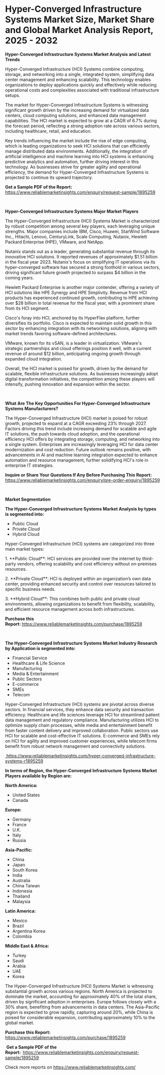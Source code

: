 <p><h1>Hyper-Converged Infrastructure Systems Market Size, Market Share and Global Market Analysis Report, 2025 - 2032</h1></p><p><strong>Hyper-Converged Infrastructure Systems Market Analysis and Latest Trends</strong></p>
<p><p>Hyper-Converged Infrastructure (HCI) Systems combine computing, storage, and networking into a single, integrated system, simplifying data center management and enhancing scalability. This technology enables organizations to deploy applications quickly and effectively while reducing operational costs and complexities associated with traditional infrastructure setups. </p><p>The market for Hyper-Converged Infrastructure Systems is witnessing significant growth driven by the increasing demand for virtualized data centers, cloud computing solutions, and enhanced data management capabilities. The HCI market is expected to grow at a CAGR of 6.7% during the forecast period, reflecting a strong adoption rate across various sectors, including healthcare, retail, and education. </p><p>Key trends influencing the market include the rise of edge computing, which is leading organizations to seek HCI solutions that can efficiently manage distributed data environments. Additionally, the integration of artificial intelligence and machine learning into HCI systems is enhancing predictive analytics and automation, further driving interest in this technology. As businesses strive for greater agility and operational efficiency, the demand for Hyper-Converged Infrastructure Systems is projected to continue its upward trajectory.</p></p>
<p><strong>Get a Sample PDF of the Report:&nbsp;</strong> <a href="https://www.reliablemarketinsights.com/enquiry/request-sample/1895259?utm_campaign=2888&utm_medium=2&utm_source=Github&utm_content=ia&utm_term=28032025&utm_id=hyper-converged-infrastructure-systems">https://www.reliablemarketinsights.com/enquiry/request-sample/1895259</a></p>
<p>&nbsp;</p>
<p><strong>Hyper-Converged Infrastructure Systems Major Market Players</strong></p>
<p><p>The Hyper-Converged Infrastructure (HCI) Systems Market is characterized by robust competition among several key players, each leveraging unique strengths. Major companies include IBM, Cisco, Huawei, StarWind Software Inc., Hitachi, Lenovo, CenturyLink, Scale Computing, Nutanix, Hewlett Packard Enterprise (HPE), VMware, and NetApp.</p><p>Nutanix stands out as a leader, generating substantial revenue through its innovative HCI solutions. It reported revenues of approximately $1.51 billion in the fiscal year 2023. Nutanix's focus on simplifying IT operations via its hyper-converged software has secured a strong foothold in various sectors, driving significant future growth projected to surpass $4 billion in the coming years.</p><p>Hewlett Packard Enterprise is another major contender, offering a variety of HCI solutions like HPE Synergy and HPE Simplivity. Revenue from HCI products has experienced continued growth, contributing to HPE achieving over $28 billion in total revenue for the fiscal year, with a prominent share from its HCI segment.</p><p>Cisco's foray into HCI, anchored by its HyperFlex platform, further diversifies its portfolio. Cisco is expected to maintain solid growth in this sector by enhancing integration with its networking solutions, aligning with market trends favoring software-defined architectures.</p><p>VMware, known for its vSAN, is a leader in virtualization. VMware's strategic partnerships and cloud offerings position it well, with a current revenue of around $12 billion, anticipating ongoing growth through expanded cloud integration.</p><p>Overall, the HCI market is poised for growth, driven by the demand for scalable, flexible infrastructure solutions. As businesses increasingly adopt digital transformation initiatives, the competition among these players will intensify, pushing innovation and expansion within the sector.</p></p>
<p>&nbsp;</p>
<p><strong>What Are The Key Opportunities For Hyper-Converged Infrastructure Systems Manufacturers?</strong></p>
<p><p>The Hyper-Converged Infrastructure (HCI) market is poised for robust growth, projected to expand at a CAGR exceeding 23% through 2027. Factors driving this trend include increasing demand for scalable and agile IT solutions, the push towards cloud adoption, and the operational efficiency HCI offers by integrating storage, computing, and networking into a single system. Enterprises are increasingly leveraging HCI for data center modernization and cost reduction. Future outlook remains positive, with advancements in AI and machine learning integration expected to enhance automation and resource management, further solidifying HCI's role in enterprise IT strategies.</p></p>
<p><strong>Inquire or Share Your Questions If Any Before Purchasing This Report:</strong> <a href="https://www.reliablemarketinsights.com/enquiry/pre-order-enquiry/1895259?utm_campaign=2888&utm_medium=2&utm_source=Github&utm_content=ia&utm_term=28032025&utm_id=hyper-converged-infrastructure-systems">https://www.reliablemarketinsights.com/enquiry/pre-order-enquiry/1895259</a></p>
<p>&nbsp;</p>
<p><strong>Market Segmentation</strong></p>
<p><strong>The Hyper-Converged Infrastructure Systems Market Analysis by types is segmented into:</strong></p>
<p><ul><li>Public Cloud</li><li>Private Cloud</li><li>Hybrid Cloud</li></ul></p>
<p><p>Hyper-Converged Infrastructure (HCI) systems are categorized into three main market types: </p><p>1. **Public Cloud**: HCI services are provided over the internet by third-party vendors, offering scalability and cost efficiency without on-premises resources.</p><p>2. **Private Cloud**: HCI is deployed within an organization’s own data center, providing enhanced security and control over resources tailored to specific business needs.</p><p>3. **Hybrid Cloud**: This combines both public and private cloud environments, allowing organizations to benefit from flexibility, scalability, and efficient resource management across both infrastructures.</p></p>
<p><strong>Purchase this Report:&nbsp;</strong><a href="https://www.reliablemarketinsights.com/purchase/1895259?utm_campaign=2888&utm_medium=2&utm_source=Github&utm_content=ia&utm_term=28032025&utm_id=hyper-converged-infrastructure-systems">https://www.reliablemarketinsights.com/purchase/1895259</a></p>
<p>&nbsp;</p>
<p><strong>The Hyper-Converged Infrastructure Systems Market Industry Research by Application is segmented into:</strong></p>
<p><ul><li>Financial Service</li><li>Healthcare & Life Science</li><li>Manufacturing</li><li>Media & Entertainment</li><li>Public Sectors</li><li>E-commerce</li><li>SMEs</li><li>Telecom</li></ul></p>
<p><p>Hyper-Converged Infrastructure (HCI) systems are pivotal across diverse sectors. In financial services, they enhance data security and transaction efficiency. Healthcare and life sciences leverage HCI for streamlined patient data management and regulatory compliance. Manufacturing utilizes HCI to optimize supply chain processes, while media and entertainment benefit from faster content delivery and improved collaboration. Public sectors use HCI for scalable and cost-effective IT solutions. E-commerce and SMEs rely on HCI for agility and improved customer experiences, while telecom firms benefit from robust network management and connectivity solutions.</p></p>
<p><a href="https://www.reliablemarketinsights.com/hyper-converged-infrastructure-systems-r1895259?utm_campaign=2888&utm_medium=2&utm_source=Github&utm_content=ia&utm_term=28032025&utm_id=hyper-converged-infrastructure-systems">&nbsp;https://www.reliablemarketinsights.com/hyper-converged-infrastructure-systems-r1895259</a></p>
<p><strong>In terms of Region, the Hyper-Converged Infrastructure Systems Market Players available by Region are:</strong></p>
<p>
    <p> <strong> North America: </strong>
        <ul>
            <li>United States</li>
            <li>Canada</li>
        </ul>
        </p> 
    <p> <strong> Europe: </strong>
        <ul>
            <li>Germany</li>
            <li>France</li>
            <li>U.K.</li>
            <li>Italy</li>
            <li>Russia</li>
        </ul>
        </p> 
    <p> <strong> Asia-Pacific: </strong>
        <ul>
            <li>China</li>
            <li>Japan</li>
            <li>South Korea</li>
            <li>India</li>
            <li>Australia</li>
            <li>China Taiwan</li>
            <li>Indonesia</li>
            <li>Thailand</li>
            <li>Malaysia</li>
        </ul>
        </p> 
    <p> <strong> Latin America: </strong>
        <ul>
            <li>Mexico</li>
            <li>Brazil</li>
            <li>Argentina Korea</li>
            <li>Colombia</li>
        </ul>
        </p> 
    <p> <strong> Middle East & Africa: </strong>
        <ul>
            <li>Turkey</li>
            <li>Saudi</li>
            <li>Arabia</li>
            <li>UAE</li>
            <li>Korea</li>
        </ul>
    </p>
    </p>
<p><p>The Hyper-Converged Infrastructure (HCI) Systems Market is witnessing substantial growth across various regions. North America is projected to dominate the market, accounting for approximately 40% of the total share, driven by significant adoption in enterprises. Europe follows closely with a 30% share, benefiting from advancements in data centers. The Asia-Pacific region is expected to grow rapidly, capturing around 20%, while China is poised for considerable expansion, contributing approximately 10% to the global market.</p></p>
<p><strong>Purchase this Report: </strong><a href="https://www.reliablemarketinsights.com/purchase/1895259?utm_campaign=2888&utm_medium=2&utm_source=Github&utm_content=ia&utm_term=28032025&utm_id=hyper-converged-infrastructure-systems">https://www.reliablemarketinsights.com/purchase/1895259</a></p>
<p>&nbsp;<strong>Get a Sample PDF of the Report:&nbsp;&nbsp;</strong><a href="https://www.reliablemarketinsights.com/enquiry/request-sample/1895259?utm_campaign=2888&utm_medium=2&utm_source=Github&utm_content=ia&utm_term=28032025&utm_id=hyper-converged-infrastructure-systems">https://www.reliablemarketinsights.com/enquiry/request-sample/1895259</a></p>
<p><strong></strong></p>
<p>Check more reports on <a href="https://www.reliablemarketinsights.com/?utm_campaign=2888&utm_medium=2&utm_source=Github&utm_content=ia&utm_term=28032025&utm_id=hyper-converged-infrastructure-systems">https://www.reliablemarketinsights.com/</a></p>